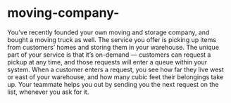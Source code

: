 # moving-company-
You’ve recently founded your own moving and storage company, and bought a moving truck as well. The service you offer is picking up items from customers’ homes and storing them in your warehouse. The unique part of your service is that it’s on-demand — customers can request a pickup at any time, and those requests will enter a queue within your system. When a customer enters a request, you see how far they live west or east of your warehouse, and how many cubic feet their belongings take up. Your teammate helps you out by sending you the next request on the list, whenever you ask for it. 
